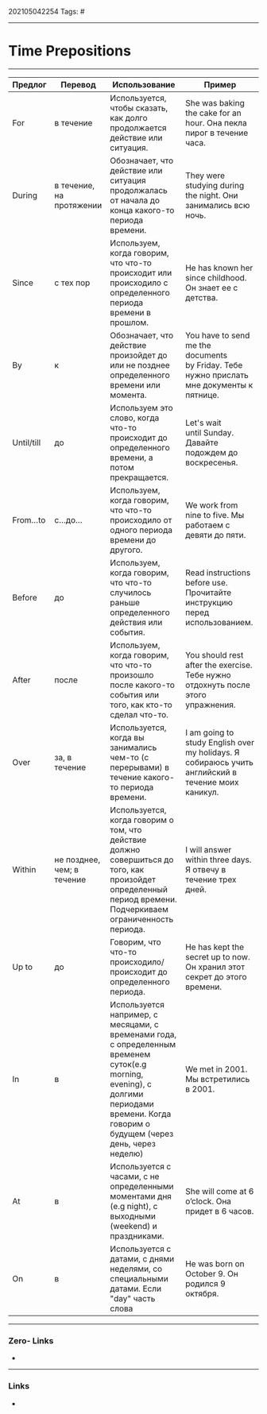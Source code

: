 202105042254
Tags: #

---
# Time Prepositions
---
|Предлог|Перевод|Использование|Пример|
|--- |--- |--- |--- |
|For|в течение|Используется, чтобы сказать, как долго продолжается действие или ситуация.|She was baking the cake for an hour. Она пекла пирог в течение часа.|
|During|в течение, на протяжении|Обозначает, что действие или ситуация продолжалась от начала до конца какого-то периода времени.|They were studying during the night. Они занимались всю ночь.|
|Since|с тех пор|Используем, когда говорим, что что-то происходит или происходило с определенного периода времени в прошлом.|He has known her since childhood. Он знает ее с детства.|
|By|к|Обозначает, что действие произойдет до или не позднее определенного времени или момента.|You have to send me the documents by Friday. Тебе нужно прислать мне документы к пятнице.|
|Until/till|до|Используем это слово, когда что-то происходит до определенного времени, а потом прекращается.|Let's wait until Sunday. Давайте подождем до воскресенья.|
|From…to|с…до…|Используем, когда говорим, что что-то происходило от одного периода времени до другого.|We work from nine to five. Мы работаем с девяти до пяти.|
|Before|до|Используем, когда говорим, что что-то случилось раньше определенного действия или события.|Read instructions before use. Прочитайте инструкцию перед использованием.|
|After|после|Используем, когда говорим, что что-то произошло после какого-то события или того, как кто-то сделал что-то.|You should rest after the exercise. Тебе нужно отдохнуть после этого упражнения.|
|Over|за, в течение|Используется, когда вы занимались чем-то (с перерывами) в течение какого-то периода времени.|I am going to study English over my holidays. Я собираюсь учить английский в течение моих каникул.|
|Within|не позднее, чем; в течение|Используется, когда говорим о том, что действие должно совершиться до того, как произойдет определенный период времени. Подчеркиваем ограниченность периода.|I will answer within three days. Я отвечу в течение трех дней.|
|Up to|до|Говорим, что что-то происходило/происходит до определенного периода.|He has kept the secret up to now. Он хранил этот секрет до этого времени.|
|In|в|Используется например, с месяцами, с временами года, с определенным временем суток(e.g morning, evening), с долгими периодами времени. Когда говорим о будущем (через день, через неделю)|We met in 2001. Мы встретились в 2001.|
|At|в|Используется с часами, с не определенными моментами дня (e.g night), с выходными (weekend) и праздниками.|She will come at 6 o’clock. Она придет в 6 часов.|
|On|в|Используется с датами, с днями неделями, со специальными датами. Если "day" часть слова|He was born on October 9. Он родился 9 октября.|

---
### Zero- Links
- 

---
### Links
-